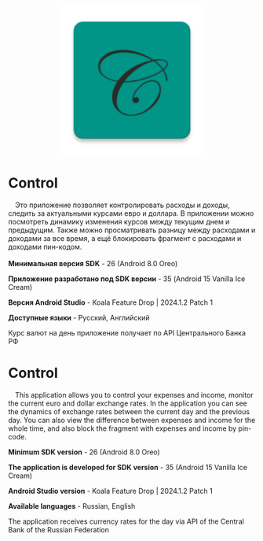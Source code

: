 <p align="center">
 <img width="300px" src="icon.png" alt="qr"/>
</p>

# Control
&emsp;Это приложение позволяет контролировать расходы и доходы, следить за актуальными курсами евро и доллара. В приложении можно посмотреть динамику изменения курсов между текущим днем и предыдущим. Также можно просматривать разницу между расходами и доходами за все время, а ещё блокировать фрагмент с расходами и доходами пин-кодом.\
\
**Минимальная версия SDK** - 26 (Android 8.0 Oreo)

**Приложение разработано под SDK версии** - 35 (Android 15 Vanilla Ice Cream)

**Версия Android Studio** - Koala Feature Drop | 2024.1.2 Patch 1

**Доступные языки** - Русский, Английский

Курс валют на день приложение получает по API Центрального Банка РФ  


# Control
&emsp;This application allows you to control your expenses and income, monitor the current euro and dollar exchange rates. In the application you can see the dynamics of exchange rates between the current day and the previous day. You can also view the difference between expenses and income for the whole time, and also block the fragment with expenses and income by pin-code.

**Minimum SDK version** - 26 (Android 8.0 Oreo)

**The application is developed for SDK version** - 35 (Android 15 Vanilla Ice Cream)

**Android Studio version** - Koala Feature Drop | 2024.1.2 Patch 1

**Available languages** - Russian, English

The application receives currency rates for the day via API of the Central Bank of the Russian Federation
